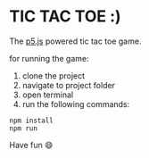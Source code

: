 # TIC TAC TOE :)
The [p5.js](https://p5js.org) powered tic tac toe game.

for running the game:

1. clone the project
2. navigate to project folder
3. open terminal
4. run the following commands:

```
npm install
npm run
```

Have fun :smile:
